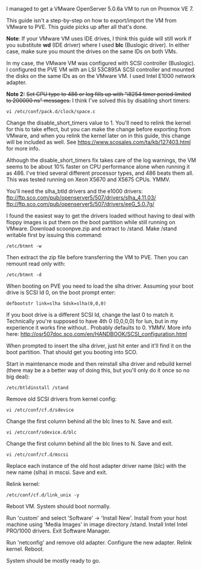 I managed to get a VMware OpenServer 5.0.6a VM to run on Proxmox VE 7.

This guide isn't a step-by-step on how to export/import the VM from VMware to PVE. This guide picks up after all that's done.

**Note**: If your VMware VM uses IDE drives, I think this guide will still work if you substitute **wd** (IDE driver) where I used **blc** (Buslogic driver). In either case, make sure you mount the drives on the same IDs on both VMs.

In my case, the VMware VM was configured with SCSI controller (Buslogic). I configured the PVE VM with an LSI 53C895A SCSI controller and mounted the disks on the same IDs as on the VMware VM. I used Intel E1000 network adapter.

**Note 2:** ~~Set CPU type to 486 or log fills up with "i8254 timer period limited to 200000 ns" messages.~~ I think I've solved this by disabling short timers:

    vi /etc/conf/pack.d/clock/space.c
    
Change the disable_short_timers value to 1. You'll need to relink the kernel for this to take effect, but you can make the change before exporting from VMware, and when you relink the kernel later on in this guide, this change will be included as well. See https://www.scosales.com/ta/kb/127403.html for more info.

Although the disable_short_timers fix takes care of the log warnings, the VM seems to be about 10% faster on CPU performance alone when running it as 486. I've tried several different processor types, and 486 beats them all. This was tested running on Xeon X5670 and X5675 CPUs. YMMV.

You'll need the slha_btld drivers and the e1000 drivers:
    ftp://ftp.sco.com/pub/openserver5/507/drivers/slha_4.11.03/
    ftp://ftp.sco.com/pub/openserver5/507/drivers/eeG_5.0.7g/

I found the easiest way to get the drivers loaded without having to deal with floppy images is put them on the boot partition while still running on VMware. Download scoonpve.zip and extract to /stand. Make /stand writable first by issuing this command:

    /etc/btmnt -w    

Then extract the zip file before transferring the VM to PVE. Then you can remount read only with:

    /etc/btmnt -d

When booting on PVE you need to load the slha driver. Assuming your boot drive is SCSI Id 0, on the boot prompt enter:

    defbootstr link=slha Sdsk=slha(0,0,0)

If you boot drive is a different SCSI Id, change the last 0 to match it. Technically you're supposed to have 4th 0 (0,0,0,0) for lun, but in my experience it works fine without.. Probably defaults to 0. YMMV.
More info here: http://osr507doc.sco.com/en/HANDBOOK/SCSI_configuration.html

When prompted to insert the slha driver, just hit enter and it'll find it on the boot partition. That should get you booting into SCO. 

Start in maintenance mode and then reinstall slha driver and rebuild kernel (there may be a a better way of doing this, but you'll only do it once so no big deal):

    /etc/btldinstall /stand

Remove old SCSI drivers from kernel config:

    vi /etc/conf/cf.d/sdevice

Change the first column behind all the blc lines to N. Save and exit.

    vi /etc/conf/sdevice.d/blc

Change the first column behind all the blc lines to N. Save and exit.

    vi /etc/conf/cf.d/mscsi

Replace each instance of the old host adapter driver name (blc) with the new name (slha) in mscsi. Save and exit.

Relink kernel:

    /etc/conf/cf.d/link_unix -y

Reboot VM. System should boot normally.

Run 'custom' and select 'Software' → 'Install New'.
Install from your host machine using 'Media Images' in image directory /stand.
Install Intel Intel PRO/1000 drivers.
Exit Software Manager.

Run 'netconfig' and remove old adapter. Configure the new adapter.  Relink kernel. Reboot.

System should be mostly ready to go. 
